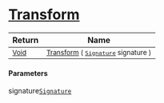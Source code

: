 # [Transform](./UniformScale-100663886.md)



| Return | Name | 
| --- | --- | 
| <sub>[Void](https://docs.microsoft.com/en-us/dotnet/api/System.Void)</sub>| <sub>[Transform](./UniformScale-100663886.md) ( [`Signature`](./../../../../Signature.md) signature )</sub>| <br>


#### Parameters
 signature[`Signature`](./../../../../Signature.md)
